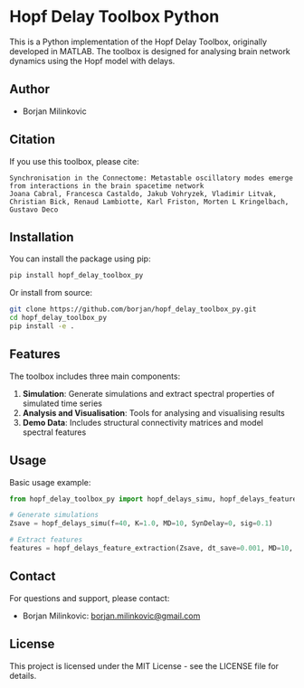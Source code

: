 # Hopf Delay Toolbox Python

This is a Python implementation of the Hopf Delay Toolbox, originally developed in MATLAB. The toolbox is designed for analysing brain network dynamics using the Hopf model with delays.

## Author

- Borjan Milinkovic

## Citation

If you use this toolbox, please cite:
```
Synchronisation in the Connectome: Metastable oscillatory modes emerge from interactions in the brain spacetime network
Joana Cabral, Francesca Castaldo, Jakub Vohryzek, Vladimir Litvak, Christian Bick, Renaud Lambiotte, Karl Friston, Morten L Kringelbach, Gustavo Deco
```

## Installation

You can install the package using pip:

```bash
pip install hopf_delay_toolbox_py
```

Or install from source:

```bash
git clone https://github.com/borjan/hopf_delay_toolbox_py.git
cd hopf_delay_toolbox_py
pip install -e .
```

## Features

The toolbox includes three main components:

1. **Simulation**: Generate simulations and extract spectral properties of simulated time series
2. **Analysis and Visualisation**: Tools for analysing and visualising results
3. **Demo Data**: Includes structural connectivity matrices and model spectral features

## Usage

Basic usage example:

```python
from hopf_delay_toolbox_py import hopf_delays_simu, hopf_delays_feature_extraction

# Generate simulations
Zsave = hopf_delays_simu(f=40, K=1.0, MD=10, SynDelay=0, sig=0.1)

# Extract features
features = hopf_delays_feature_extraction(Zsave, dt_save=0.001, MD=10, expK=1.0, C=1.0)
```

## Contact

For questions and support, please contact:
- Borjan Milinkovic: borjan.milinkovic@gmail.com

## License

This project is licensed under the MIT License - see the LICENSE file for details. 
